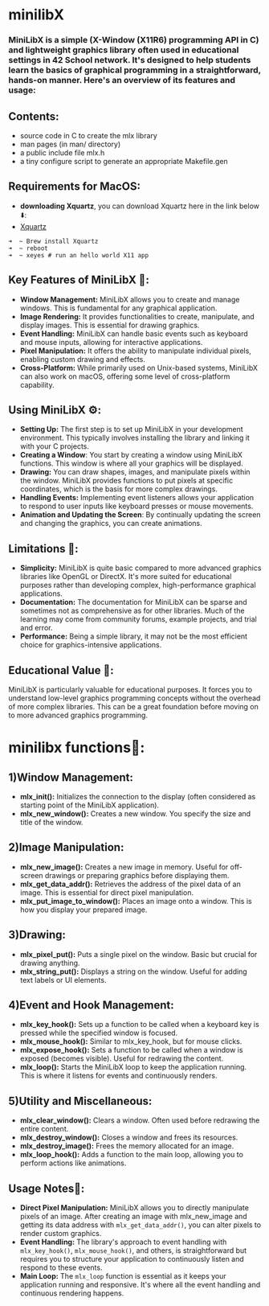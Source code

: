 # minilibX

### MiniLibX is a simple (X-Window (X11R6) programming API in C) and lightweight graphics library often used in educational settings in 42 School network. It's designed to help students learn the basics of graphical programming in a straightforward, hands-on manner. Here's an overview of its features and usage:

## Contents:
- source code in C to create the mlx library
- man pages (in man/ directory)
- a public include file mlx.h
- a tiny configure script to generate an appropriate Makefile.gen

## Requirements for MacOS:
- **downloading Xquartz**, you can download Xquartz here in the link below ⬇️:
- [Xquartz](https://www.xquartz.org/)
```
➜  ~ Brew install Xquartz
➜  ~ reboot
➜  ~ xeyes # run an hello world X11 app
```

## Key Features of MiniLibX 🔑:

- **Window Management:** MiniLibX allows you to create and manage windows. This is fundamental for any graphical application.
- **Image Rendering:** It provides functionalities to create, manipulate, and display images. This is essential for drawing graphics.
- **Event Handling:** MiniLibX can handle basic events such as keyboard and mouse inputs, allowing for interactive applications.
- **Pixel Manipulation:** It offers the ability to manipulate individual pixels, enabling custom drawing and effects.
- **Cross-Platform:** While primarily used on Unix-based systems, MiniLibX can also work on macOS, offering some level of cross-platform capability.

## Using MiniLibX ⚙️:
- **Setting Up:** The first step is to set up MiniLibX in your development environment. This typically involves installing the library and linking it with your C projects.
- **Creating a Window**: You start by creating a window using MiniLibX functions. This window is where all your graphics will be displayed.
- **Drawing:** You can draw shapes, images, and manipulate pixels within the window. MiniLibX provides functions to put pixels at specific coordinates, which is the basis for more complex drawings.
- **Handling Events:** Implementing event listeners allows your application to respond to user inputs like keyboard presses or mouse movements.
- **Animation and Updating the Screen**: By continually updating the screen and changing the graphics, you can create animations.

## Limitations 🚩:
- **Simplicity:** MiniLibX is quite basic compared to more advanced graphics libraries like OpenGL or DirectX. It's more suited for educational purposes rather than developing complex, high-performance graphical applications.
- **Documentation:** The documentation for MiniLibX can be sparse and sometimes not as comprehensive as for other libraries. Much of the learning may come from community forums, example projects, and trial and error.
- **Performance:** Being a simple library, it may not be the most efficient choice for graphics-intensive applications.

## Educational Value 📝:
MiniLibX is particularly valuable for educational purposes. It forces you to understand low-level graphics programming concepts without the overhead of more complex libraries. This can be a great foundation before moving on to more advanced graphics programming.

# minilibx functions📎:

## 1)Window Management:
- **mlx_init():** Initializes the connection to the display (often considered as starting point of the MiniLibX application).
- **mlx_new_window():** Creates a new window. You specify the size and title of the window.

## 2)Image Manipulation:
- **mlx_new_image():** Creates a new image in memory. Useful for off-screen drawings or preparing graphics before displaying them.
- **mlx_get_data_addr():** Retrieves the address of the pixel data of an image. This is essential for direct pixel manipulation.
- **mlx_put_image_to_window():** Places an image onto a window. This is how you display your prepared image.

## 3)Drawing:
- **mlx_pixel_put():** Puts a single pixel on the window. Basic but crucial for drawing anything.
- **mlx_string_put():** Displays a string on the window. Useful for adding text labels or UI elements.

## 4)Event and Hook Management:
- **mlx_key_hook():** Sets up a function to be called when a keyboard key is pressed while the specified window is focused.
- **mlx_mouse_hook():** Similar to mlx_key_hook, but for mouse clicks.
- **mlx_expose_hook():** Sets a function to be called when a window is exposed (becomes visible). Useful for redrawing the content.
- **mlx_loop():** Starts the MiniLibX loop to keep the application running. This is where it listens for events and continuously renders.

## 5)Utility and Miscellaneous:
- **mlx_clear_window():** Clears a window. Often used before redrawing the entire content.
- **mlx_destroy_window():** Closes a window and frees its resources.
- **mlx_destroy_image():** Frees the memory allocated for an image.
- **mlx_loop_hook():** Adds a function to the main loop, allowing you to perform actions like animations.

## Usage Notes🚨:
- **Direct Pixel Manipulation:** MiniLibX allows you to directly manipulate pixels of an image. After creating an image with mlx_new_image and getting its data address with `mlx_get_data_addr()`, you can alter pixels to render custom graphics.
- **Event Handling:** The library's approach to event handling with `mlx_key_hook()`, `mlx_mouse_hook()`, and others, is straightforward but requires you to structure your application to continuously listen and respond to these events.
- **Main Loop:** The `mlx_loop` function is essential as it keeps your application running and responsive. It's where all the event handling and continuous rendering happens.














